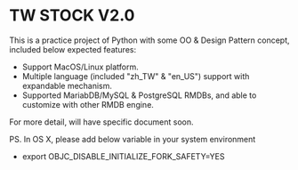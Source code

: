 # TW STOCK V2.0
This is a practice project of Python with some OO & Design Pattern concept, included below expected features:

- Support MacOS/Linux platform.
- Multiple language (included "zh_TW" & "en_US") support with expandable mechanism.
- Supported MariabDB/MySQL & PostgreSQL RMDBs, and able to customize with other RMDB engine.

For more detail, will have specific document soon.

PS. In OS X, please add below variable in your system environment
- export OBJC_DISABLE_INITIALIZE_FORK_SAFETY=YES
